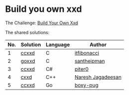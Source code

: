 # Build you own xxd

The Challenge: [Build Your Own Xxd](https://codingchallenges.fyi/challenges/challenge-xxd)

The shared solutions:

| No. | Solution                                                                    | Language | Author |
|-----|-----------------------------------------------------------------------------|----------|--------|
| 1   | [ccxxd](https://github.com/itfibonacci/coding_challenges/blob/main/ccxxd.c) | C | [itfibonacci](https://github.com/itfibonacci) |
| 2   | [goxxd](https://github.com/santheipman/goxxd) | C | [santheipman](https://github.com/santheipman) |
| 3   | [ccxxd](https://github.com/piter0/ccxxd) | C# | [piter0](https://github.com/piter0) |
| 4   | [cxxd](https://github.com/Infinage/cpp-experiments/blob/main/cli/cxxd.cpp) | C++ | [Naresh Jagadeesan](https://github.com/Infinage) |
| 5   | [ccxxd](https://github.com/boxy-pug/ccxxd) | Go | [boxy-pug](https://github.com/boxy-pug) |
